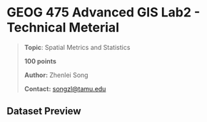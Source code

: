 # GEOG 475 Advanced GIS Lab2 - Technical Meterial

>**Topic**: Spatial Metrics and Statistics
>
>**100 points**
>
>**Author:** Zhenlei Song
>
>**Contact:** [songzl@tamu.edu](mailto:songzl@tamu.edu)

## Dataset Preview

